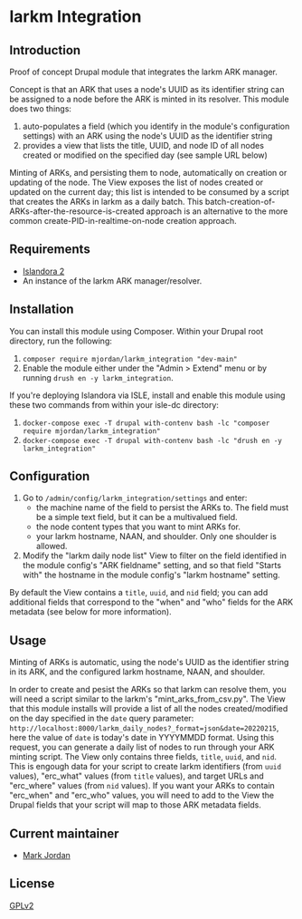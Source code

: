 # larkm Integration

## Introduction

Proof of concept Drupal module that integrates the larkm ARK manager.

Concept is that an ARK that uses a node's UUID as its identifier string can be assigned to a node before the ARK is minted in its resolver. This module does two things:

1. auto-populates a field (which you identify in the module's configuration settings) with an ARK using the node's UUID as the identifier string
1. provides a view that lists the title, UUID, and node ID of all nodes created or modified on the specified day (see sample URL below)

Minting of ARKs, and persisting them to node, automatically on creation or updating of the node. The View exposes the list of nodes created or updated on the current day; this list is intended to be consumed by a script that creates the ARKs in larkm as a daily batch. This batch-creation-of-ARKs-after-the-resource-is-created approach is an alternative to the more common create-PID-in-realtime-on-node creation approach.

## Requirements

* [Islandora 2](https://github.com/Islandora/islandora)
* An instance of the larkm ARK manager/resolver.

## Installation

You can install this module using Composer. Within your Drupal root directory, run the following:

1. `composer require mjordan/larkm_integration "dev-main"`
1. Enable the module either under the "Admin > Extend" menu or by running `drush en -y larkm_integration`.

If you're deploying Islandora via ISLE, install and enable this module using these two commands from within your isle-dc directory:

1. `docker-compose exec -T drupal with-contenv bash -lc "composer require mjordan/larkm_integration"`
2. `docker-compose exec -T drupal with-contenv bash -lc "drush en -y larkm_integration"`

## Configuration

1. Go to `/admin/config/larkm_integration/settings` and enter:
   * the machine name of the field to persist the ARKs to. The field must be a simple text field, but it can be a multivalued field.
   * the node content types that you want to mint ARKs for.
   * your larkm hostname, NAAN, and shoulder. Only one shoulder is allowed.
1. Modify the "larkm daily node list" View to filter on the field identified in the module config's "ARK fieldname" setting, and so that field "Starts with" the hostname in the module config's "larkm hostname" setting.

By default the View contains a `title`, `uuid`, and `nid` field; you can add additional fields that correspond to the "when" and "who" fields for the ARK metadata (see below for more information).

## Usage

Minting of ARKs is automatic, using the node's UUID as the identifier string in its ARK, and the configured larkm hostname, NAAN, and shoulder.

In order to create and pesist the ARKs so that larkm can resolve them, you will need a script similar to the larkm's "mint_arks_from_csv.py". The View that this module installs will provide a list of all the nodes created/modified on the day specified in the `date` query parameter: `http://localhost:8000/larkm_daily_nodes?_format=json&date=20220215`, here the value of `date` is today's date in YYYYMMDD format. Using this request, you can generate a daily list of nodes to run through your ARK minting script. The View only contains three fields, `title`, `uuid`, and `nid`. This is engough data for your script to create larkm identifiers (from `uuid` values), "erc_what" values (from `title` values), and target URLs and "erc_where" values (from `nid` values). If you want your ARKs to contain "erc_when" and "erc_who" values, you will need to add to the View the Drupal fields that your script will map to those ARK metadata fields.

## Current maintainer

* [Mark Jordan](https://github.com/mjordan)

## License

[GPLv2](http://www.gnu.org/licenses/gpl-2.0.txt)
